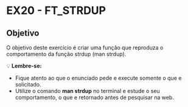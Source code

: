 # EX20 - FT_STRDUP

## Objetivo
O objetivo deste exercício é criar uma função que reproduza o comportamento da função strdup (man strdup).

💡 **Lembre-se:** <br/>
- Fique atento ao que o enunciado pede e execute somente o que e solicitado.
- Utilize o comando **man strdup** no terminal e estude o seu comportamento, o que e retornado antes de pesquisar na web.